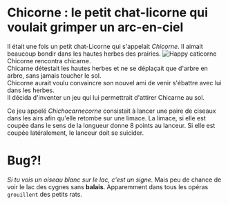 # Chicorne : le petit chat-licorne qui voulait grimper un arc-en-ciel

Il était une fois un petit chat-Licorne qui s'appelait *Chicorne*.
Il aimait beaucoup bondir dans les hautes herbes des prairies.
![Happy caticorne](https://media.giphy.com/media/A7Lx8tbQrwqSk/giphy.gif)
Chicorne rencontra chicarne.
<br/>Chicarne détestait les hautes herbes et ne se déplaçait que d'arbre en arbre, sans jamais toucher le sol.
<br/>Chicorne aurait voulu convaincre son nouvel ami de venir s'ébattre avec lui dans les herbes.
<br/>Il décida d'inventer un jeu qui lui permettrait d'attirer Chicarne au sol.

Ce jeu appelé *Chichocarnecorne* consistait à lancer une paire de ciseaux dans les airs afin qu'elle retombe sur une limace. La limace, si elle est coupée dans le sens de la longueur donne 8 points au lanceur. Si elle est coupée latéralement, le lanceur doit se suicider.

# Bug?!
*Si tu vois un oiseau blanc sur le lac, c'est un signe.* Mais peu de chance de voir le lac des cygnes sans **balais**. Apparemment dans tous les opéras `grouillent` des petits rats.
